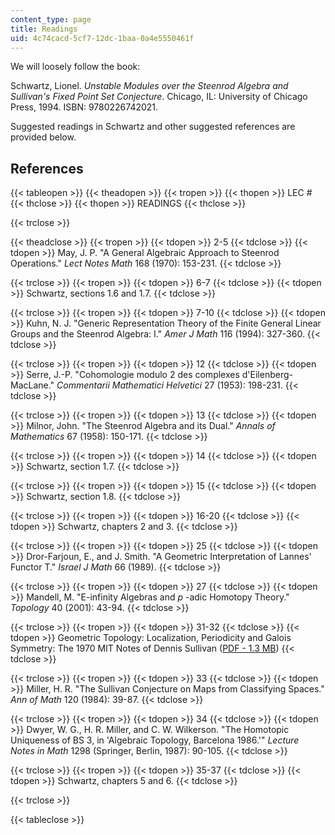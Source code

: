 ```yaml
---
content_type: page
title: Readings
uid: 4c74cacd-5cf7-12dc-1baa-0a4e5550461f
---
```


We will loosely follow the book:

Schwartz, Lionel. _Unstable Modules over the Steenrod Algebra and Sullivan's Fixed Point Set Conjecture_. Chicago, IL: University of Chicago Press, 1994. ISBN: 9780226742021.

Suggested readings in Schwartz and other suggested references are provided below.

References
----------

{{< tableopen >}}
{{< theadopen >}}
{{< tropen >}}
{{< thopen >}}
LEC #
{{< thclose >}}
{{< thopen >}}
READINGS
{{< thclose >}}

{{< trclose >}}

{{< theadclose >}}
{{< tropen >}}
{{< tdopen >}}
2-5
{{< tdclose >}}
{{< tdopen >}}
May, J. P. "A General Algebraic Approach to Steenrod Operations." _Lect Notes Math_ 168 (1970): 153-231.
{{< tdclose >}}

{{< trclose >}}
{{< tropen >}}
{{< tdopen >}}
6-7
{{< tdclose >}}
{{< tdopen >}}
Schwartz, sections 1.6 and 1.7.
{{< tdclose >}}

{{< trclose >}}
{{< tropen >}}
{{< tdopen >}}
7-10
{{< tdclose >}}
{{< tdopen >}}
Kuhn, N. J. "Generic Representation Theory of the Finite General Linear Groups and the Steenrod Algebra: I." _Amer J Math_ 116 (1994): 327-360.
{{< tdclose >}}

{{< trclose >}}
{{< tropen >}}
{{< tdopen >}}
12
{{< tdclose >}}
{{< tdopen >}}
Serre, J.-P. "Cohomologie modulo 2 des complexes d'Eilenberg-MacLane." _Commentarii Mathematici Helvetici_ 27 (1953): 198-231.
{{< tdclose >}}

{{< trclose >}}
{{< tropen >}}
{{< tdopen >}}
13
{{< tdclose >}}
{{< tdopen >}}
Milnor, John. "The Steenrod Algebra and its Dual." _Annals of Mathematics_ 67 (1958): 150-171.
{{< tdclose >}}

{{< trclose >}}
{{< tropen >}}
{{< tdopen >}}
14
{{< tdclose >}}
{{< tdopen >}}
Schwartz, section 1.7.
{{< tdclose >}}

{{< trclose >}}
{{< tropen >}}
{{< tdopen >}}
15
{{< tdclose >}}
{{< tdopen >}}
Schwartz, section 1.8.
{{< tdclose >}}

{{< trclose >}}
{{< tropen >}}
{{< tdopen >}}
16-20
{{< tdclose >}}
{{< tdopen >}}
Schwartz, chapters 2 and 3.
{{< tdclose >}}

{{< trclose >}}
{{< tropen >}}
{{< tdopen >}}
25
{{< tdclose >}}
{{< tdopen >}}
Dror-Farjoun, E., and J. Smith. "A Geometric Interpretation of Lannes' Functor T." _Israel J Math_ 66 (1989).
{{< tdclose >}}

{{< trclose >}}
{{< tropen >}}
{{< tdopen >}}
27
{{< tdclose >}}
{{< tdopen >}}
Mandell, M. "E-infinity Algebras and _p_ -adic Homotopy Theory." _Topology_ 40 (2001): 43-94.
{{< tdclose >}}

{{< trclose >}}
{{< tropen >}}
{{< tdopen >}}
31-32
{{< tdclose >}}
{{< tdopen >}}
Geometric Topology: Localization, Periodicity and Galois Symmetry: The 1970 MIT Notes of Dennis Sullivan ([PDF - 1.3 MB](http://www.maths.ed.ac.uk/~aar/books/gtop.pdf))
{{< tdclose >}}

{{< trclose >}}
{{< tropen >}}
{{< tdopen >}}
33
{{< tdclose >}}
{{< tdopen >}}
Miller, H. R. "The Sullivan Conjecture on Maps from Classifying Spaces." _Ann of Math_ 120 (1984): 39-87.
{{< tdclose >}}

{{< trclose >}}
{{< tropen >}}
{{< tdopen >}}
34
{{< tdclose >}}
{{< tdopen >}}
Dwyer, W. G., H. R. Miller, and C. W. Wilkerson. "The Homotopic Uniqueness of BS 3, in 'Algebraic Topology, Barcelona 1986.'" _Lecture Notes in Math_ 1298 (Springer, Berlin, 1987): 90-105.
{{< tdclose >}}

{{< trclose >}}
{{< tropen >}}
{{< tdopen >}}
35-37
{{< tdclose >}}
{{< tdopen >}}
Schwartz, chapters 5 and 6.
{{< tdclose >}}

{{< trclose >}}

{{< tableclose >}}